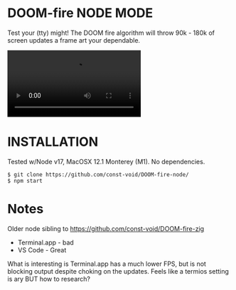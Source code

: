 # DOOM-fire NODE MODE
Test your (tty) might!  The DOOM fire algorithm will throw 90k - 180k of screen updates a frame art your dependable.

![Demo](https://user-images.githubusercontent.com/76228776/149641459-f36cd64a-c337-47c8-b573-c0b6fbc26dcd.mp4)

# INSTALLATION
Tested w/Node v17, MacOSX 12.1 Monterey (M1).  No dependencies.

```
$ git clone https://github.com/const-void/DOOM-fire-node/
$ npm start
```

# Notes
Older node sibling to https://github.com/const-void/DOOM-fire-zig

* Terminal.app - bad
* VS Code - Great

What is interesting is Terminal.app has a much lower FPS, but is not blocking output despite choking on the updates.  Feels like a termios setting is ary BUT how to research?
